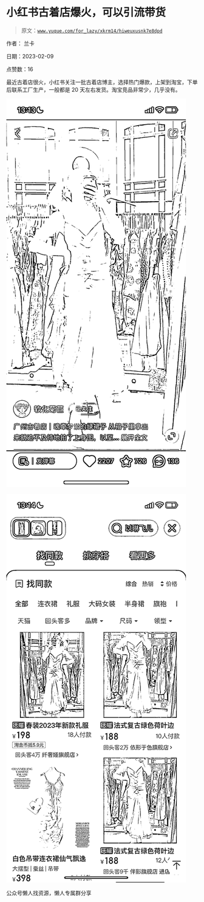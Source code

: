 # 小红书古着店爆火，可以引流带货

> 原文：[`www.yuque.com/for_lazy/xkrm14/hiweuxusnk7e8dpd`](https://www.yuque.com/for_lazy/xkrm14/hiweuxusnk7e8dpd)

作者： 兰卡

日期：2023-02-09

点赞数：16

最近古着店很火，小红书关注一批古着店博主，选择热门爆款，上架到淘宝，下单后联系工厂生产，一般都是 20 天左右发货。淘宝竞品非常少，几乎没有。

![](img/a82e8cba61f120cf1d8c2bac0831e99c.png)  

![](img/2662ac95648483ae9070e7d9d906c88a.png)

公众号懒人找资源，懒人专属群分享

